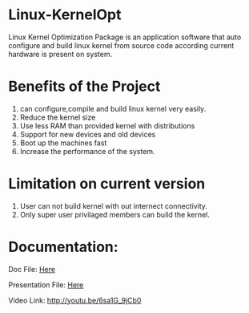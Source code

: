Linux-KernelOpt
===============

Linux Kernel Optimization Package is an application software that auto configure and build linux kernel from source code according current hardware is present on system.

Benefits of the Project
=======================

1. can configure,compile and build linux kernel very easily.
2. Reduce the kernel size
3. Use less RAM than provided kernel with distributions
4. Support for new devices and old devices
5. Boot up the machines fast
6. Increase the performance of the system.

Limitation on current version
============================
1. User can not build kernel with out internect connectivity.
2. Only super user privilaged members can build the kernel.

Documentation:
==============

Doc File: <a href="/doc/Linux_Kernel_Optimization.pdf" alt="doc file">Here</a>

Presentation File: <a href="/doc/KernelOpt_Presen.otp" alt="Presentation file">Here</a>

Video Link: http://youtu.be/6sa1G_9jCb0
